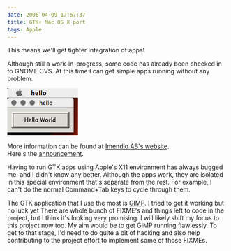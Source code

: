 ```yaml
---
date: 2006-04-09 17:57:37
title: GTK+ Mac OS X port
tags: Apple
---
```

This means we'll get tighter integration of apps!

Although still a work-in-progress, some code has already been checked in to
GNOME CVS. At this time I can get simple apps running without any problem:

![](/images/gtkmac.png)

More information can be found at [Imendio AB's website][1].  
Here's the [announcement][2].

Having to run GTK apps using Apple's X11 environment has always bugged me, and
I didn't know any better. Although the apps work, they are isolated in this
special environment that's separate from the rest. For example, I can't do the
normal Command+Tab keys to cycle through them.

The GTK application that I use the most is [GIMP](http://www.gimp.org/). I
tried to get it working but no luck yet There are whole bunch of FIXME's and
things left to code in the project, but I think it's looking very promising. I
will likely shift my focus to this project now too. My aim would be to get GIMP
running flawlessly. To get to that stage, I'd need to do quite a bit of hacking
and also help contributing to the project effort to implement some of those
FIXMEs.

  [1]: http://developer.imendio.com/wiki/Gtk_Mac_OS_X#Community
  [2]: http://mail.gnome.org/archives/gnome-announce-list/2005-November/msg00044.html

